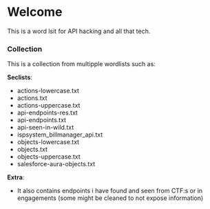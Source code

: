 # Welcome

This is a word lsit for API hacking and all that tech. 


### Collection

This is a collection from multipple wordlists such as:

**Seclists**:
* actions-lowercase.txt
* actions.txt
* actions-uppercase.txt
* api-endpoints-res.txt
* api-endpoints.txt
* api-seen-in-wild.txt
* ispsystem_billmanager_api.txt
* objects-lowercase.txt
* objects.txt
* objects-uppercase.txt
* salesforce-aura-objects.txt


**Extra**:
* It also contains endpoints i have found and seen from CTF:s or in engagements (some might be cleaned to not expose information)

